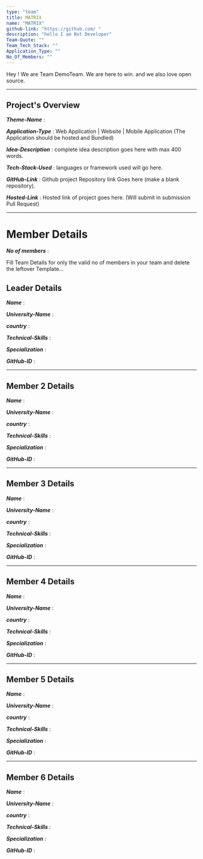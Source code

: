 ```yaml
---
type: "team"                                                        
title: MATRIX
name: "MATRIX"
github-link: "https://github.com/ "
description: "hello I am Bot Developer"
Team-Quote: ""
Team_Tech_Stack: ""
Application_Type: ""
No_Of_Members: ""
---
```


Hey ! We are Team DemoTeam. We are here to win. and we also love open source.

---

## Project's Overview

_**Theme-Name**_ : 

_**Application-Type**_ :   Web Application | Website | Mobile Application (The Application should be hosted and Bundled)

_**Idea-Description**_ :   complete idea description goes here with max 400 words.

_**Tech-Stack-Used**_ :   languages or framework used will go here.

_**GitHub-Link**_ :   Github project Repository link Goes here (make a blank repository). 

_**Hosted-Link**_ :    Hosted link of project goes here. (Will submit in submission Pull Request)

---

# Member Details

_**No of members**_ : 

Fill Team Details for only the valid no of members in your team and delete the leftover Template...

## Leader Details

_**Name**_ :

_**University-Name**_ : 

_**country**_ :
 
_**Technical-Skills**_ :

_**Specialization**_ :

_**GitHub-ID**_ :  

---

## Member 2 Details

_**Name**_ :

_**University-Name**_ : 

_**country**_ :
 
_**Technical-Skills**_ :

_**Specialization**_ :

_**GitHub-ID**_ :   

---

## Member 3 Details

_**Name**_ :

_**University-Name**_ : 

_**country**_ :
 
_**Technical-Skills**_ :

_**Specialization**_ :

_**GitHub-ID**_ :   

---

## Member 4 Details

_**Name**_ :

_**University-Name**_ : 

_**country**_ :
 
_**Technical-Skills**_ :

_**Specialization**_ :

_**GitHub-ID**_ :  

---

## Member 5 Details

_**Name**_ :

_**University-Name**_ : 

_**country**_ :
 
_**Technical-Skills**_ :

_**Specialization**_ :

_**GitHub-ID**_ :  

---

## Member 6 Details

_**Name**_ :

_**University-Name**_ : 

_**country**_ :
 
_**Technical-Skills**_ :

_**Specialization**_ :

_**GitHub-ID**_ :  


